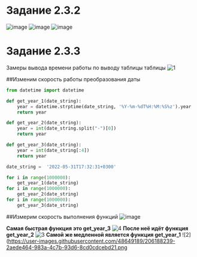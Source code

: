 # Задание 2.3.2
![image](https://user-images.githubusercontent.com/48649189/204853405-afa7ffda-0594-4c64-bc06-f8cc7d16a888.png)
![image](https://user-images.githubusercontent.com/48649189/204853507-0361ac16-2b98-4238-be16-566684c97458.png)
![image](https://user-images.githubusercontent.com/48649189/204853643-77215a17-8c00-4620-a96c-7b7a3807d399.png)

# Задание 2.3.3
Замеры вывода времени работы по выводу таблицы таблицы
![1](https://user-images.githubusercontent.com/48649189/206187260-b311e32d-a207-4ae8-a7cb-a1a2ca697f62.png)

##Изменим скорость работы преобразования даты
```Python
from datetime import datetime

def get_year_1(date_string):
    year = datetime.strptime(date_string, '%Y-%m-%dT%H:%M:%S%z').year
    return year

def get_year_2(date_string):
    year = int(date_string.split("-")[0])
    return year

def get_year_3(date_string):
    year = int(date_string[:4])
    return year

date_string =  '2022-05-31T17:32:31+0300'

for i in range(1000000):
    get_year_1(date_string)
for i in range(1000000):
    get_year_2(date_string)
for i in range(1000000):
    get_year_3(date_string)
```
##Измерим скорость выполнения функций
![image](https://user-images.githubusercontent.com/48649189/206188128-c88ffa03-127a-4a1d-924b-fd17a13dcecc.png)

**Самая быстрая функция это get_year_3**
![4](https://user-images.githubusercontent.com/48649189/206187923-27b34e98-44f0-4c82-a3c4-f4eae3768c46.png)
**После неё идёт функция get_year_2**
![3](https://user-images.githubusercontent.com/48649189/206188015-89bbcc66-d69a-4bf6-a8ea-c08dc34c57ff.png)
**Самой же медленной является функция get_year_1**
![2](https://user-images.githubusercontent.com/48649189/206188239-2aede464-983a-4c7b-93d6-8cd0cdcebd21.png
